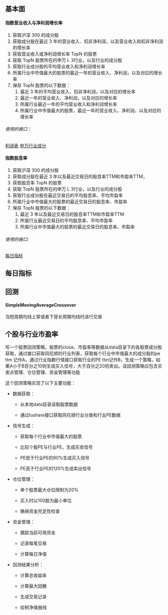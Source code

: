 ## 基本面

#### 指数营业收入与净利润增长率

1. 获取沪深 300 的成分股
2. 获取成分股在最近 3 年的营业收入、扣非净利润，以及营业收入和扣非净利润的增长率
3. 获取营业收入或净利润增长率 TopN 的股票
4. 获取 TopN 股票所在的申万 L 3行业，以及行业的成分股
5. 获取行业成分股的平均营业收入和净利润增长率
6. 所属行业中市值最大的股票的最近一年的营业收入、净利润，以及对应的增长率
7. 保存 TopN 股票的以下数据：
	1. 最近 3 年的平均营业收入、扣非净利润，以及对应的增长率
	2. 最近一年的营业收入、净利润，以及对应的增长率
	3. 所属行业最近一年的平均营业收入和净利润增长率
	4. 所属行业中市值最大的股票，最近一年的营业收入、净利润，以及对应的增长率

###### 使用的接口：
[利润表](https://tushare.pro/document/2?doc_id=33)
[申万行业成分](https://tushare.pro/document/2?doc_id=335)
#### 指数股息率

1. 获取沪深 300 的成分股
2. 获取成分股在最近 3 年以及最近交易日的股息率TTM和市盈率TTM，
3. 获取股息率 TopN 的股票
4. 获取 TopN 股票所在的申万 L 3行业，以及行业的成分股
5. 获取行业成分股在最近交易日的平均股息率、平均市盈率
6. 所属行业中市值最大的股票的最近交易日的股息率、市盈率
7. 保存 TopN 股票的以下数据：
	1. 最近 3 年以及最近交易日的股息率TTM和市盈率TTM
	2.  所属行业最近交易日的平均股息率、平均市盈率
	3. 所属行业中市值最大的股票的最近交易日的股息率、市盈率

###### 使用的接口:

[每日指标](https://tushare.pro/document/2?doc_id=32)

## 每日指标


## 回测

#### SimpleMovingAverageCrossover

当短周期均线上穿或者下穿长周期均线时进行交易

## 个股与行业市盈率
写一个股票回测策略，股票的close、市盈率等数据从data目录下的各股票成分股获取，通过接口获取同花顺的行业列表，获取每个行业中市值最大的成分股的pe ttm 记作A，通过行业指数行情接口获取行业的PE ttm记作B，生成一个策略，如果A小于B百分之10则生成买入信号，大于百分之20则卖出。该回测策略应包含买卖点管理、仓位管理、资金管理等功能

这个回测策略实现了以下主要功能：

- 数据获取：

	- 从本地data目录读取股票数据
	
	- 通过tushare接口获取同花顺行业分类和行业PE数据

- 信号生成：

	- 获取每个行业中市值最大的股票
	
	- 比较个股PE与行业PE，生成买卖信号
	
	- PE低于行业PE的90%生成买入信号
	
	- PE高于行业PE的120%生成卖出信号

- 仓位管理：

	- 单个股票最大仓位限制为20%
	
	- 买入时以100股为最小单位
	
	- 确保资金充足性检查

- 资金管理：

	- 跟踪当前可用资金
	
	- 记录每笔交易
	
	- 计算每日净值

- 回测结果分析：

	- 计算总收益率
	
	- 计算最大回撤
	
	- 生成交易记录
	
	- 绘制净值曲线